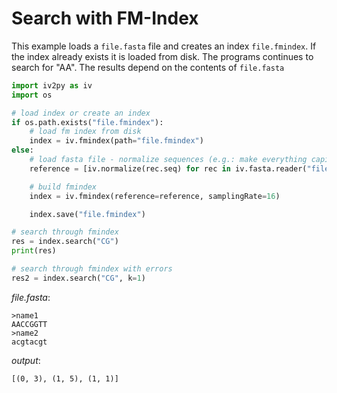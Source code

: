<!--
    SPDX-FileCopyrightText: 2006-2023, Knut Reinert & Freie Universität Berlin
    SPDX-FileCopyrightText: 2016-2023, Knut Reinert & MPI für molekulare Genetik
    SPDX-License-Identifier: CC-BY-4.0
-->
# Search with FM-Index

This example loads a `file.fasta` file and creates an index `file.fmindex`.
If the index already exists it is loaded from disk.
The programs continues to search for "AA". The results depend on the contents of `file.fasta`


```python
import iv2py as iv
import os

# load index or create an index
if os.path.exists("file.fmindex"):
    # load fm index from disk
    index = iv.fmindex(path="file.fmindex")
else:
    # load fasta file - normalize sequences (e.g.: make everything capital letters, check for invalid characters)
    reference = [iv.normalize(rec.seq) for rec in iv.fasta.reader("file.fasta")]

    # build fmindex
    index = iv.fmindex(reference=reference, samplingRate=16)

    index.save("file.fmindex")

# search through fmindex
res = index.search("CG")
print(res)

# search through fmindex with errors
res2 = index.search("CG", k=1)
```

*file.fasta*:
```
>name1
AACCGGTT
>name2
acgtacgt
```

*output*:
```
[(0, 3), (1, 5), (1, 1)]
```

